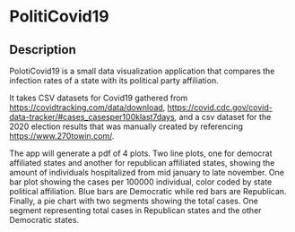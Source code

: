 # PolitiCovid19

## Description

PolotiCovid19 is a small data visualization application that compares the infection rates of a state with its political party affiliation.

It takes CSV datasets for Covid19 gathered from https://covidtracking.com/data/download, https://covid.cdc.gov/covid-data-tracker/#cases_casesper100klast7days, and a csv dataset for the 2020 election results that was manually created by referencing https://www.270towin.com/.

The app will generate a pdf of 4 plots. Two line plots, one for democrat affiliated states and another for republican affiliated states, showing the amount of individuals hospitalized from mid january to late november. One bar plot showing the cases per 100000 individual, color coded by state political affiliation. Blue bars are Democratic while red bars are Republican. Finally, a pie chart with two segments showing the total cases. One segment representing total cases in  Republican states and the other Democratic states. 
